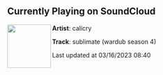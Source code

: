## Currently Playing on SoundCloud

[<img align="left" width="100" src="https://i1.sndcdn.com/artworks-amzbEBmGJaOu9UT3-mzSjTg-t500x500.jpg">](https://soundcloud.com/calicry/sublimate-wardub-season-4)

**Artist**: calicry 

**Track**: sublimate (wardub season 4)

Last updated at 03/16/2023 08:40

